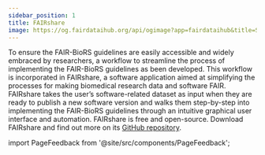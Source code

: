```yaml
---
sidebar_position: 1
title: FAIRshare
image: https://og.fairdataihub.org/api/ogimage?app=fairdataihub&title=Step-by-step%20guide%20to%20organize%20and%20submit%20SPARC%20datasets%20with%20SODA%20for%20SPARC&description=Getting%20Started
---
```


To ensure the FAIR-BioRS guidelines are easily accessible and widely embraced by researchers, a workflow to streamline the process of implementing the FAIR-BioRS guidelines as been developed. This workflow is incorporated in FAIRshare, a software application aimed at simplifying the processes for making biomedical research data and software FAIR. FAIRshare takes the user’s software-related dataset as input when they are ready to publish a new software version and walks them step-by-step into implementing the FAIR-BioRS guidelines through an intuitive graphical user interface and automation. FAIRshare is free and open-source. Download FAIRshare and find out more on its [GitHub repository](https://github.com/fairdataihub/fairshare).

import PageFeedback from '@site/src/components/PageFeedback';

<PageFeedback />
